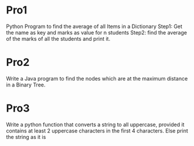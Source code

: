 # Pro1
Python Program to find the average of all Items in a Dictionary Step1: Get the name as key and marks as value for n students Step2: find the average of the marks of all the students and print it.

# Pro2
Write a Java program to find the nodes which are at the maximum distance in a Binary Tree.

# Pro3
Write a python function that converts a string to all uppercase, provided it contains at least 2 uppercase characters in the first 4 characters. Else print the string as it is

